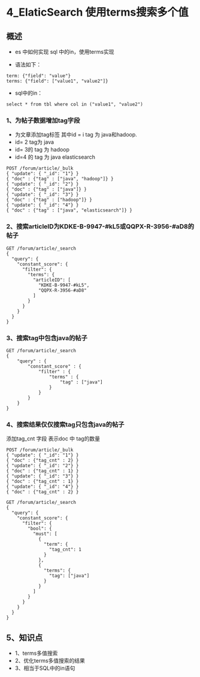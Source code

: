 # 4_ElaticSearch 使用terms搜索多个值

## 概述

- es 中如何实现 sql 中的in，使用terms实现

- 语法如下：


```
term: {"field": "value"}
terms: {"field": ["value1", "value2"]}
```

- 
  sql中的in：

```
select * from tbl where col in ("value1", "value2")
```

### 1、为帖子数据增加tag字段

- 为文章添加tag标签 其中id = i tag 为 java和hadoop.
- id= 2 tag为 java
- id= 3的 tag 为 hadoop
- id=4 的 tag 为 java elasticsearch

```
POST /forum/article/_bulk
{ "update": { "_id": "1"} }
{ "doc" : {"tag" : ["java", "hadoop"]} }
{ "update": { "_id": "2"} }
{ "doc" : {"tag" : ["java"]} }
{ "update": { "_id": "3"} }
{ "doc" : {"tag" : ["hadoop"]} }
{ "update": { "_id": "4"} }
{ "doc" : {"tag" : ["java", "elasticsearch"]} }

```

### 2、搜索articleID为KDKE-B-9947-#kL5或QQPX-R-3956-#aD8的帖子

```
GET /forum/article/_search 
{
  "query": {
    "constant_score": {
      "filter": {
        "terms": {
          "articleID": [
            "KDKE-B-9947-#kL5",
            "QQPX-R-3956-#aD8"
          ]
        }
      }
    }
  }
}
```

### 3、搜索tag中包含java的帖子

```
GET /forum/article/_search
{
    "query" : {
        "constant_score" : {
            "filter" : {
                "terms" : { 
                    "tag" : ["java"]
                }
            }
        }
    }
}

```

### 4、搜索结果仅仅搜索tag只包含java的帖子

添加tag_cnt 字段 表示doc 中 tag的数量

```
POST /forum/article/_bulk
{ "update": { "_id": "1"} }
{ "doc" : {"tag_cnt" : 2} }
{ "update": { "_id": "2"} }
{ "doc" : {"tag_cnt" : 1} }
{ "update": { "_id": "3"} }
{ "doc" : {"tag_cnt" : 1} }
{ "update": { "_id": "4"} }
{ "doc" : {"tag_cnt" : 2} }
```

```
GET /forum/article/_search
{
  "query": {
    "constant_score": {
      "filter": {
        "bool": {
          "must": [
            {
              "term": {
                "tag_cnt": 1
              }
            },
            {
              "terms": {
                "tag": ["java"]
              }
            }
          ]
        }
      }
    }
  }
}
```

## 5、知识点

- 1、terms多值搜索
- 2、优化terms多值搜索的结果
- 3、相当于SQL中的in语句